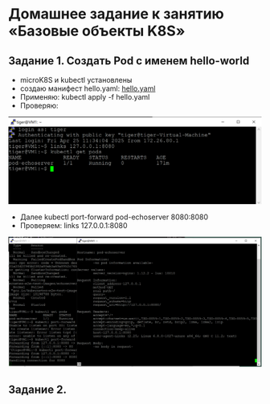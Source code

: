 # Домашнее задание к занятию «Базовые объекты K8S»

## Задание 1. Создать Pod с именем hello-world

* microK8S и kubectl установлены
* создаю манифест hello.yaml:
  [hello.yaml](https://github.com/A-Tagir/kubernetes/blob/main/02/hello.yaml)
* Применяю: kubectl apply -f hello.yaml
* Проверяю:

![get pods](https://github.com/A-Tagir/kubernetes/blob/main/02/Kubernetes01_Echoservice_pods.png)

* Далее kubectl port-forward pod-echoserver 8080:8080
* Проверяем:  links 127.0.0.1:8080

![echo_ok](https://github.com/A-Tagir/kubernetes/blob/main/02/Kubernetes01_Echoservice_ok.png)

## Задание 2. 
